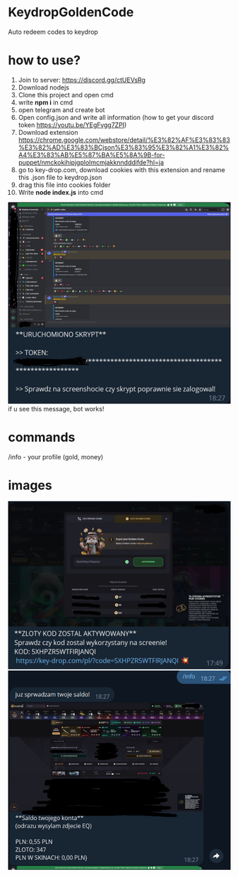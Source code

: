 # KeydropGoldenCode
Auto redeem codes to keydrop

# how to use?
1. Join to server: https://discord.gg/ctUEVsRg
2. Download nodejs
3. Clone this project and open cmd
4. write **npm i** in cmd
5. open telegram and create bot
6. Open config.json and write all information (how to get your discord token https://youtu.be/YEgFvgg7ZPI)
7. Download extension https://chrome.google.com/webstore/detail/%E3%82%AF%E3%83%83%E3%82%AD%E3%83%BCjson%E3%83%95%E3%82%A1%E3%82%A4%E3%83%AB%E5%87%BA%E5%8A%9B-for-puppet/nmckokihipjgplolmcmjakknndddifde?hl=ja
8. go to key-drop.com, download cookies with this extension and rename this .json file to keydrop.json
9. drag this file into cookies folder
10. Write **node index.js** into cmd

<img src = "./imgsGithub/ENABLE.png">
<br />
if u see this message, bot works!

# commands

/info - your profile (gold, money)

# images
<img src = "./imgsGithub/GOLDEN.PNG">
<img src = "./imgsGithub/info.PNG">

